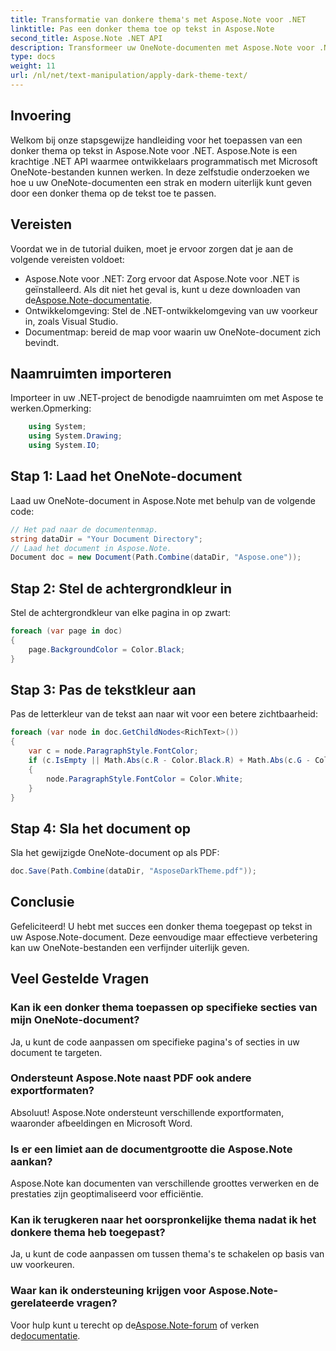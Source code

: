 ```yaml
---
title: Transformatie van donkere thema's met Aspose.Note voor .NET
linktitle: Pas een donker thema toe op tekst in Aspose.Note
second_title: Aspose.Note .NET API
description: Transformeer uw OneNote-documenten met Aspose.Note voor .NET! Pas moeiteloos een strak donker thema toe. Download nu en verbeter uw notitie-ervaring.
type: docs
weight: 11
url: /nl/net/text-manipulation/apply-dark-theme-text/
---
```

## Invoering
Welkom bij onze stapsgewijze handleiding voor het toepassen van een donker thema op tekst in Aspose.Note voor .NET. Aspose.Note is een krachtige .NET API waarmee ontwikkelaars programmatisch met Microsoft OneNote-bestanden kunnen werken. In deze zelfstudie onderzoeken we hoe u uw OneNote-documenten een strak en modern uiterlijk kunt geven door een donker thema op de tekst toe te passen.
## Vereisten
Voordat we in de tutorial duiken, moet je ervoor zorgen dat je aan de volgende vereisten voldoet:
-  Aspose.Note voor .NET: Zorg ervoor dat Aspose.Note voor .NET is geïnstalleerd. Als dit niet het geval is, kunt u deze downloaden van de[Aspose.Note-documentatie](https://reference.aspose.com/note/net/).
- Ontwikkelomgeving: Stel de .NET-ontwikkelomgeving van uw voorkeur in, zoals Visual Studio.
- Documentmap: bereid de map voor waarin uw OneNote-document zich bevindt.
## Naamruimten importeren
Importeer in uw .NET-project de benodigde naamruimten om met Aspose te werken.Opmerking:
```csharp
    using System;
    using System.Drawing;
    using System.IO;
```
## Stap 1: Laad het OneNote-document
Laad uw OneNote-document in Aspose.Note met behulp van de volgende code:
```csharp
// Het pad naar de documentenmap.
string dataDir = "Your Document Directory";
// Laad het document in Aspose.Note.
Document doc = new Document(Path.Combine(dataDir, "Aspose.one"));
```
## Stap 2: Stel de achtergrondkleur in
Stel de achtergrondkleur van elke pagina in op zwart:
```csharp
foreach (var page in doc)
{
    page.BackgroundColor = Color.Black;
}
```
## Stap 3: Pas de tekstkleur aan
Pas de letterkleur van de tekst aan naar wit voor een betere zichtbaarheid:
```csharp
foreach (var node in doc.GetChildNodes<RichText>())
{
    var c = node.ParagraphStyle.FontColor;
    if (c.IsEmpty || Math.Abs(c.R - Color.Black.R) + Math.Abs(c.G - Color.Black.G) + Math.Abs(c.B - Color.Black.B) <= 30)
    {
        node.ParagraphStyle.FontColor = Color.White;
    }
}
```
## Stap 4: Sla het document op
Sla het gewijzigde OneNote-document op als PDF:
```csharp
doc.Save(Path.Combine(dataDir, "AsposeDarkTheme.pdf"));
```
## Conclusie
Gefeliciteerd! U hebt met succes een donker thema toegepast op tekst in uw Aspose.Note-document. Deze eenvoudige maar effectieve verbetering kan uw OneNote-bestanden een verfijnder uiterlijk geven.
## Veel Gestelde Vragen
### Kan ik een donker thema toepassen op specifieke secties van mijn OneNote-document?
Ja, u kunt de code aanpassen om specifieke pagina's of secties in uw document te targeten.
### Ondersteunt Aspose.Note naast PDF ook andere exportformaten?
Absoluut! Aspose.Note ondersteunt verschillende exportformaten, waaronder afbeeldingen en Microsoft Word.
### Is er een limiet aan de documentgrootte die Aspose.Note aankan?
Aspose.Note kan documenten van verschillende groottes verwerken en de prestaties zijn geoptimaliseerd voor efficiëntie.
### Kan ik terugkeren naar het oorspronkelijke thema nadat ik het donkere thema heb toegepast?
Ja, u kunt de code aanpassen om tussen thema's te schakelen op basis van uw voorkeuren.
### Waar kan ik ondersteuning krijgen voor Aspose.Note-gerelateerde vragen?
 Voor hulp kunt u terecht op de[Aspose.Note-forum](https://forum.aspose.com/c/note/28) of verken de[documentatie](https://reference.aspose.com/note/net/).